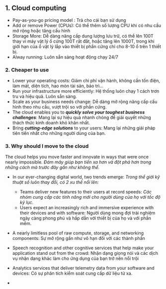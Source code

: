 ## 1. Cloud computing
- Pay-as-you-go pricing model : Trả cho cái bạn sử dụng
- Add or remove Power (CPUs): Có thể thêm số lượng CPU khi có nhu cầu mở rộng hoặc tăng cấu hình
- Storage More: Dễ dàng nâng cấp dung lượng lưu trữ, có thể lên 100T thay vì máy vật lý ổ cứng 100T rất đắt, hoặc tăng lên 1000T, trong khi giới hạn của ổ vật lý lắp vào thiết bị phần cứng chỉ cho 8-10 ổ trên 1 thiết bị.
- Alway running: Luôn sẵn sàng hoạt động chạy 24/7 

### 2. Cheaper to use
-  Lower your operating costs: Giảm chi phí vận hành, không cần tốn điện, làm mát, diện tích, hao mòn tài sản, bảo trì...
-   Run your infrastructure more efficiently: Hệ thống luôn chạy 1 cách trơn tru và hiệu quả. Luôn sẵn sàng.
-   Scale as your business needs change: Dễ dàng mở rộng nâng cấp cấu hình theo nhu cầu, vượt trội so với phần cứng.
- The cloud enables you to ***quickly solve your toughest business challenges***: Mang lại sự hiệu quả nhanh chóng để giải quyết những thách thức kinh doanh khó khăn nhất.
- Bring ***cutting-edge solutions*** to your users: Mang lại những giải pháp tiên tiến nhất cho những người dùng của bạn.

### 3. Why should I move to the cloud

The cloud helps you move faster and innovate in ways that were once nearly impossible.
*Đám mây giúp bạn tiến xa hơn và đột phá hơn trong những cách mà trước đây gần như không thể.*

- In our ever-changing digital world, two trends emerge: *Trong thể giới kỹ thuật số luôn thay đổi, có 2 xu thế nổi lên:*
	- Teams deliver new features to their users at record speeds: *Các nhóm cung cấp các tính năng mới cho người dùng của họ với tốc độ kỷ lục.*
	- Users expect an increasingly rich and immersive experience with their devices and with software: Người dùng mong đợi trải nghiệm ngày càng phong phú và hấp dẫn với thiết bị của họ và với phần mềm.

- A nearly limitless pool of raw compute, storage, and networking components: Sự mở rộng gần như vô hạn đối với các thành phần
-   Speech recognition and other cognitive services that help make your application stand out from the crowd: Nhận dạng giọng nói và các dịch vụ nhận dạng khác làm cho ứng dụng của bạn trở nên nổi trội
-   Analytics services that deliver telemetry data from your software and devices: Có sự phân tích kiểm soát cung cấp dữ liệu từ xa.
- 
